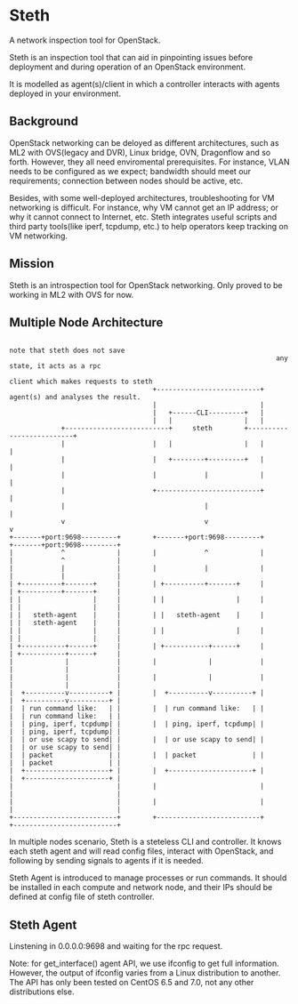 # Steth

A network inspection tool for OpenStack.

Steth is an inspection tool that can aid in pinpointing issues before deployment and during operation of an OpenStack environment.

It is modelled as agent(s)/client in which a controller interacts with agents deployed in your environment.

## Background

OpenStack networking can be deloyed as different architectures, such as ML2 with OVS(legacy and DVR), Linux bridge, OVN, Dragonflow and so forth. However, they all need enviromental prerequisites. For instance, VLAN needs to be configured as we expect; bandwidth should meet our requirements; connection between nodes should be active, etc.

Besides, with some well-deployed architectures, troubleshooting for VM networking is difficult. For instance, why VM cannot get an IP address; or why it cannot connect to Internet, etc. Steth integrates useful scripts and third party tools(like iperf, tcpdump, etc.) to help operators keep tracking on VM networking.

## Mission

Steth is an introspection tool for OpenStack networking. Only proved to be working in ML2 with OVS for now.

## Multiple Node Architecture

```
                                                                   note that steth does not save
                                                                   any state, it acts as a rpc
                                                                   client which makes requests to steth
                                    +--------------------------+   agent(s) and analyses the result.
                                    |                          |
                                    |   +------CLI---------+   |
                                    |   |                  |   |
             +--------------------------+     steth        +--------------------------+
             |                      |   |                  |   |                      |
             |                      |   +--------+---------+   |                      |
             |                      |            |             |                      |
             |                      +--------------------------+                      |
             |                                   |                                    |
             v                                   v                                    v
+-------+port:9698---------+        +-------+port:9698---------+         +-------+port:9698---------+
|            ^             |        |            ^             |         |            ^             |
|            |             |        |            |             |         |            |             |
| +----------+-------+     |        | +----------+-------+     |         | +----------+-------+     |
| |                  |     |        | |                  |     |         | |                  |     |
| |   steth-agent    |     |        | |   steth-agent    |     |         | |   steth-agent    |     |
| |                  |     |        | |                  |     |         | |                  |     |
| +-----------+------+     |        | +-----------+------+     |         | +-----------+------+     |
|             |            |        |             |            |         |             |            |
|             |            |        |             |            |         |             |            |
|  +----------v----------+ |        |  +----------v----------+ |         |  +----------v----------+ |
|  | run command like:   | |        |  | run command like:   | |         |  | run command like:   | |
|  | ping, iperf, tcpdump| |        |  | ping, iperf, tcpdump| |         |  | ping, iperf, tcpdump| |
|  | or use scapy to send| |        |  | or use scapy to send| |         |  | or use scapy to send| |
|  | packet              | |        |  | packet              | |         |  | packet              | |
|  +---------------------+ |        |  +---------------------+ |         |  +---------------------+ |
|                          |        |                          |         |                          |
|                          |        |                          |         |                          |
+--------------------------+        +--------------------------+         +--------------------------+
```

In multiple nodes scenario, Steth is a steteless CLI and controller. It knows each steth agent and will read config files, interact with OpenStack, and following by sending signals to agents if it is needed. 

Steth Agent is introduced to manage processes or run commands. It should be installed in each compute and network node, and their IPs should be defined at config file of steth controller.

## Steth Agent

Linstening in 0.0.0.0:9698 and waiting for the rpc request.

Note: for get_interface() agent API, we use ifconfig to get full information. However, the output of ifconfig varies from a Linux distribution to another. The API has only been tested on CentOS 6.5 and 7.0, not any other distributions else.
